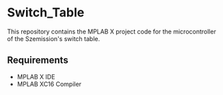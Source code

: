 # Switch_Table
This repository contains the MPLAB X project code for the microcontroller of the Szemission's switch table.

## Requirements

- MPLAB X IDE
- MPLAB XC16 Compiler
